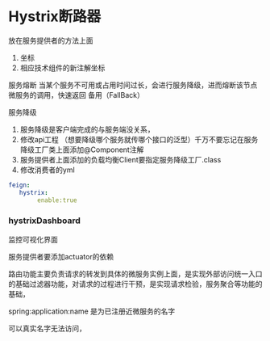 # Hystrix断路器

放在服务提供者的方法上面

1. 坐标
2. 相应技术组件的新注解坐标

服务熔断
当某个服务不可用或占用时间过长，会进行服务降级，进而熔断该节点微服务的调用，快速返回 备用（FallBack）

服务降级

1. 服务降级是客户端完成的与服务端没关系，
2. 修改api工程 （想要降级哪个服务就传哪个接口的泛型）千万不要忘记在服务降级工厂类上面添加@Component注解
3. 服务提供者上面添加的负载均衡Client要指定服务降级工厂.class
4. 修改消费者的yml
```yml
feign:
   hystrix:
   		enable:true
```

### hystrixDashboard

监控可视化界面

服务提供者要添加actuator的依赖

路由功能主要负责请求的转发到具体的微服务实例上面，是实现外部访问统一入口的基础过滤器功能，对请求的过程进行干预，是实现请求检验，服务聚合等功能的基础，

spring:application:name 是为已注册近微服务的名字

可以真实名字无法访问，